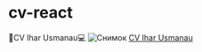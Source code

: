 # cv-react
:paperclip:CV Ihar Usmanau:computer:
![Снимок](https://user-images.githubusercontent.com/74846667/161420131-57c5db05-1e7a-4270-afeb-957523c9a9d7.PNG)
[CV Ihar Usmanau](https://iusmanof.github.io/cv-react/)


